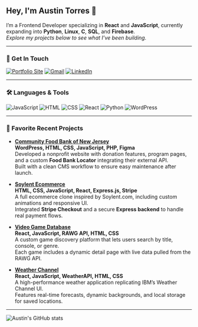 ## Hey, I'm Austin Torres 👋

I’m a Frontend Developer specializing in **React** and **JavaScript**, currently expanding into **Python**, **Linux**, **C**, **SQL**, and **Firebase**.  
*Explore my projects below to see what I’ve been building.*

---

### 🚀 Get In Touch

<a href="https://austintorres578.github.io/Web-dev-portfolio/"><img alt="Portfolio Site" src="https://img.shields.io/badge/website-000000?style=for-the-badge&logo=About.me&logoColor=white"/></a>
<a href="mailto:austintorres578@gmail.com"><img alt="Gmail" src="https://img.shields.io/badge/Gmail-D14836?style=for-the-badge&logo=gmail&logoColor=white"/></a>
<a href="https://www.linkedin.com/in/austin-torres-55696420a/"><img alt="LinkedIn" src="https://img.shields.io/badge/LinkedIn-0077B5?style=for-the-badge&logo=linkedin&logoColor=white"/></a>

---

### 🛠️ Languages & Tools

<img alt="JavaScript" src="https://img.shields.io/badge/JavaScript-323330?style=for-the-badge&logo=javascript&logoColor=F7DF1E"/> <img alt="HTML" src="https://img.shields.io/badge/HTML5-E34F26?style=for-the-badge&logo=html5&logoColor=white"/> <img alt="CSS" src="https://img.shields.io/badge/CSS3-1572B6?style=for-the-badge&logo=css3&logoColor=white"/> <img alt="React" src="https://img.shields.io/badge/React-20232A?style=for-the-badge&logo=react&logoColor=61DAFB"/> <img alt="Python" src="https://img.shields.io/badge/Python-3776AB?style=for-the-badge&logo=python&logoColor=white"/> <img alt="WordPress" src="https://img.shields.io/badge/WordPress-21759B?style=for-the-badge&logo=wordpress&logoColor=white"/>

---

### 🧱 Favorite Recent Projects

- **[Community Food Bank of New Jersey](https://cfbnj.org/)**  
  **WordPress, HTML, CSS, JavaScript, PHP, Figma**  
  Developed a nonprofit website with donation features, program pages, and a custom **Food Bank Locator** integrating their external API.  
  Built with a clean CMS workflow to ensure easy maintenance after launch.

- **[Soylent Ecommerce](https://symphonious-frangipane-463737.netlify.app/)**  
  **HTML, CSS, JavaScript, React, Express.js, Stripe**  
  A full ecommerce clone inspired by Soylent.com, including custom animations and responsive UI.  
  Integrated **Stripe Checkout** and a secure **Express backend** to handle real payment flows.

- **[Video Game Database](https://github.com/austintorres578/Game-Database-React)**  
  **React, JavaScript, RAWG API, HTML, CSS**  
  A custom game discovery platform that lets users search by title, console, or genre.  
  Each game includes a dynamic detail page with live data pulled from the RAWG API.

- **[Weather Channel](https://github.com/austintorres578/Weather-Channel-React)**  
  **React, JavaScript, WeatherAPI, HTML, CSS**  
  A high-performance weather application replicating IBM’s Weather Channel UI.  
  Features real-time forecasts, dynamic backgrounds, and local storage for saved locations.

---

![Austin's GitHub stats](https://github-readme-stats.vercel.app/api?username=austintorres578&show_icons=true&theme=nightowl&commits_year=2025)


